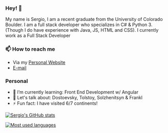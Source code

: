 ### Hey! 👋
My name is Sergio, I am a recent graduate from the University of Colorado Boulder. I am a full stack developer who specializes in C# & Python 3. (Though I do have experience with Java, JS, HTML and CSS). I currently work as a Full Stack Developer



### 📫 How to reach me
- Via my [Personal Website](https://sergionjr.io)
- [E-mail](mailto:seno7509@colorado.edu)

### Personal
- 🌱 I’m currently learning: Front End Development w/ Angular
- 💬 Let's talk about: Dostoevsky, Tolstoy, Solzhenitsyn & Frankl
- ⚡ Fun fact: I have visited 6/7 continents!


[![Sergio's GitHub stats](https://github-readme-stats.vercel.app/api?username=sergionjr&show_icons=true&theme=radical)](https://github.com/anuraghazra/github-readme-stats)

[![Most used languages](https://github-readme-stats.vercel.app/api/top-langs/?username=sergionjr&theme=radical)](https://github.com/anuraghazra/github-readme-stats)



<!--
**sergionjr/sergionjr** is a ✨ _special_ ✨ repository because its `README.md` (this file) appears on your GitHub profile.

Here are some ideas to get you started:

- 🔭 I’m currently working on ...
- 🌱 I’m currently learning ...
- 👯 I’m looking to collaborate on ...
- 🤔 I’m looking for help with ...
- 💬 Ask me about ...

- 😄 Pronouns: ...
- ⚡ Fun fact: ...
-->
